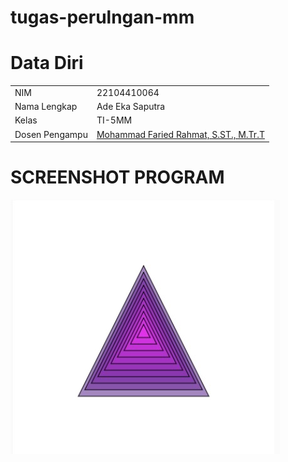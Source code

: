 # tugas-perulngan-mm

# Data Diri

|  |  |
|--|--|
| NIM | 22104410064 |
| Nama Lengkap | Ade Eka Saputra |
| Kelas | TI-5MM |
| Dosen Pengampu | [Mohammad Faried Rahmat, S.ST., M.Tr.T](https://github.com/fariedrahmat) |

# SCREENSHOT PROGRAM 
![Segitiga Bertumpuk](https://github.com/adeee12345/tugas-perulngan-mm/blob/main/WhatsApp%20Image%202024-11-11%20at%2013.39.34_8a02247e.jpg)
